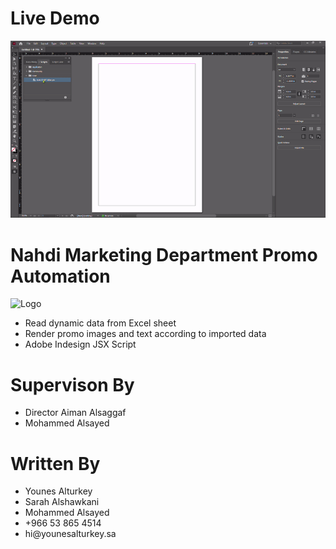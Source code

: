 # Live Demo

![Live Demo](https://github.com/younes-alturkey/nahdi-shelf-talker-script/blob/main/demo.gif)

# Nahdi Marketing Department Promo Automation

![Logo](https://github.com/younes-alturkey/nahdi-mobile-rn-algolia/blob/master/nahdi-logo.png)

<ul>
<li>Read dynamic data from Excel sheet</li>
<li>Render promo images and text according to imported data</li>
<li>Adobe Indesign JSX Script</li>
</ul>

# Supervison By

<ul>
<li>Director Aiman Alsaggaf</li>
<li>Mohammed Alsayed</li>
</ul>

# Written By

<ul>
<li>Younes Alturkey</li>
<li>Sarah Alshawkani</li>
<li>Mohammed Alsayed</li>
<li>+966 53 865 4514</li>
<li>hi@younesalturkey.sa</li>
</ul>
